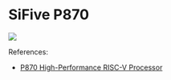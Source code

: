 # SiFive P870

![](./p870.svg)

References:

- [P870 High-Performance RISC-V Processor](https://hc2023.hotchips.org/assets/program/conference/day1/CPU2/P870%20for%20Hot%20Chips%20-%20FInal.pdf)
